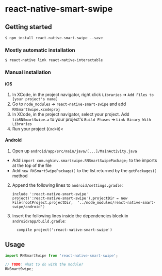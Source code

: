 
# react-native-smart-swipe

## Getting started

`$ npm install react-native-smart-swipe --save`

### Mostly automatic installation

`$ react-native link react-native-interactable`

### Manual installation


#### iOS

1. In XCode, in the project navigator, right click `Libraries` ➜ `Add Files to [your project's name]`
2. Go to `node_modules` ➜ `react-native-smart-swipe` and add `RNSmartSwipe.xcodeproj`
3. In XCode, in the project navigator, select your project. Add `libRNSmartSwipe.a` to your project's `Build Phases` ➜ `Link Binary With Libraries`
4. Run your project (`Cmd+R`)<

#### Android

1. Open up `android/app/src/main/java/[...]/MainActivity.java`
  - Add `import com.nghinv.smartswipe.RNSmartSwipePackage;` to the imports at the top of the file
  - Add `new RNSmartSwipePackage()` to the list returned by the `getPackages()` method
2. Append the following lines to `android/settings.gradle`:
  	```
  	include ':react-native-smart-swipe'
  	project(':react-native-smart-swipe').projectDir = new File(rootProject.projectDir, 	'../node_modules/react-native-smart-swipe/android')
  	```
3. Insert the following lines inside the dependencies block in `android/app/build.gradle`:
  	```
      compile project(':react-native-smart-swipe')
  	```


## Usage
```javascript
import RNSmartSwipe from 'react-native-smart-swipe';

// TODO: What to do with the module?
RNSmartSwipe;
```
  